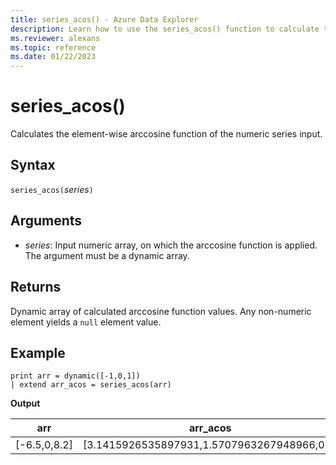 ```yaml
---
title: series_acos() - Azure Data Explorer
description: Learn how to use the series_acos() function to calculate the element-wise arccosine function of the numeric series input.
ms.reviewer: alexans
ms.topic: reference
ms.date: 01/22/2023
---
```

# series_acos()

Calculates the element-wise arccosine function of the numeric series input.

## Syntax

`series_acos(`*series*`)`

## Arguments

* *series*: Input numeric array, on which the arccosine function is applied. The argument must be a dynamic array.

## Returns

Dynamic array of calculated arccosine function values. Any non-numeric element yields a `null` element value.

## Example

<!-- csl: https://help.kusto.windows.net/Samples -->
```kusto
print arr = dynamic([-1,0,1])
| extend arr_acos = series_acos(arr)
```

**Output**

|arr|arr_acos|
|---|---|
|[-6.5,0,8.2]|[3.1415926535897931,1.5707963267948966,0.0]|
